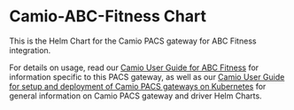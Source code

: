 # Camio-ABC-Fitness Chart

This is the Helm Chart for the Camio PACS gateway for ABC Fitness integration.

For details on usage, read our [Camio User Guide for ABC Fitness](https://help.camio.com/hc/en-us/articles/) for information specific to this 
PACS gateway, as well as our [Camio User Guide for setup and deployment of Camio PACS gateways on Kubernetes](https://help.camio.com/hc/en-us/articles/7208974998676-Camio-User-Guide-for-setup-and-deployment-of-Camio-PACS-gateways-on-Kubernetes) 
for general information on Camio PACS gateway and driver Helm Charts.
